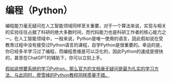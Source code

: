 # 编程（Python）

编程能力毫无疑问在人工智能领域同样至关重要，对于一个算法来说，实现与相关的实验往往占据了科研的绝大多数时间，而代码能力也是科研工作者的核心能力之一。在人工智能领域中，一般来说，Python是唯一使用的语言，因此假如说在受教育过程中没有接受过Python语言的课程，自学Python是很重要的。幸运的是，你已经多半学习过了编程，而编程思维是可以泛化的，因此Python的速成是很快的，甚至在ChatGPT的辅助下，你可以立刻上手。

<u>假如说想要系统的学习Python，那么[官方的文档](https://docs.python.org/zh-cn/3/tutorial/index.html)毫无疑问是最为扎实的学习方法，与此同时，[廖雪峰的Python教程](https://www.liaoxuefeng.com/wiki/1016959663602400)同样质量不错。</u>